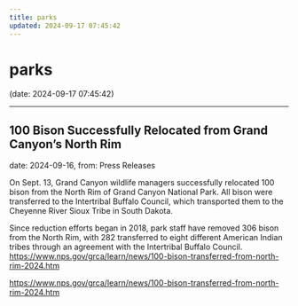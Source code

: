 ```yaml
---
title: parks
updated: 2024-09-17 07:45:42
---
```


# parks

(date: 2024-09-17 07:45:42)

---

## 100 Bison Successfully Relocated from Grand Canyon’s North Rim

date: 2024-09-16, from: Press Releases

On Sept. 13, Grand Canyon wildlife managers successfully relocated 100 bison from the North Rim of Grand Canyon National Park. All bison were transferred to the Intertribal Buffalo Council, which transported them to the Cheyenne River Sioux Tribe in South Dakota.

Since reduction efforts began in 2018, park staff have removed 306 bison from the North Rim, with 282 transferred to eight different American Indian tribes through an agreement with the Intertribal Buffalo Council. https://www.nps.gov/grca/learn/news/100-bison-transferred-from-north-rim-2024.htm 

<https://www.nps.gov/grca/learn/news/100-bison-transferred-from-north-rim-2024.htm>

